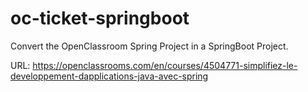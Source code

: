 # oc-ticket-springboot
Convert the OpenClassroom Spring Project in a SpringBoot Project.

URL: https://openclassrooms.com/en/courses/4504771-simplifiez-le-developpement-dapplications-java-avec-spring
